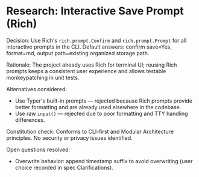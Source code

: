# Research: Interactive Save Prompt (Rich)

Decision: Use Rich's `rich.prompt.Confirm` and `rich.prompt.Prompt` for all interactive prompts in the CLI. Default answers: confirm save=Yes, format=md, output path=existing organized storage path.

Rationale: The project already uses Rich for terminal UI; reusing Rich prompts keeps a consistent user experience and allows testable monkeypatching in unit tests.

Alternatives considered:
- Use Typer's built-in prompts — rejected because Rich prompts provide better formatting and are already used elsewhere in the codebase.
- Use raw `input()` — rejected due to poor formatting and TTY handling differences.

Constitution check: Conforms to CLI-first and Modular Architecture principles. No security or privacy issues identified.

Open questions resolved:
- Overwrite behavior: append timestamp suffix to avoid overwriting (user choice recorded in spec Clarifications).
